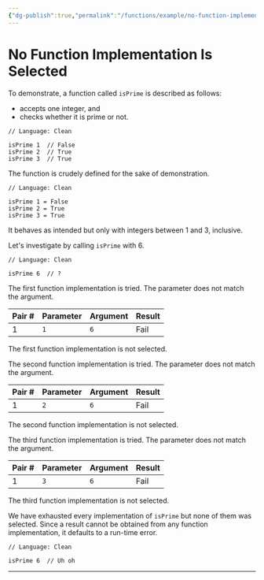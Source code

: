 ```yaml
---
{"dg-publish":true,"permalink":"/functions/example/no-function-implementation-is-selected/","created":"2023-06-24T16:42:18.895+07:00","updated":"2023-06-24T16:46:22.991+07:00"}
---
```



# No Function Implementation Is Selected

To demonstrate, a function called `isPrime` is described as follows:
- accepts one integer, and
- checks whether it is prime or not.

```Clean
// Language: Clean

isPrime 1  // False
isPrime 2  // True
isPrime 3  // True
```

The function is crudely defined for the sake of demonstration.

```Clean
// Language: Clean

isPrime 1 = False
isPrime 2 = True
isPrime 3 = True
```

It behaves as intended but only with integers between 1 and 3, inclusive.

Let's investigate by calling `isPrime` with 6.

```Clean
// Language: Clean

isPrime 6  // ?
```

The first function implementation is tried.
The parameter does not match the argument.

| Pair # | Parameter | Argument | Result |
| ------ | --------- | -------- | ------ |
| 1      | `1`       | `6`      | Fail   |

The first function implementation is not selected.

The second function implementation is tried.
The parameter does not match the argument.

| Pair # | Parameter | Argument | Result |
| ------ | --------- | -------- | ------ |
| 1      | `2`       | `6`      | Fail   |

The second function implementation is not selected.

The third function implementation is tried.
The parameter does not match the argument.

| Pair # | Parameter | Argument | Result |
| ------ | --------- | -------- | ------ |
| 1      | `3`       | `6`      | Fail   |

The third function implementation is not selected.

We have exhausted every implementation of `isPrime` but none of them was selected.
Since a result cannot be obtained from any function implementation, it defaults to a run-time error.

```Clean
// Language: Clean

isPrime 6  // Uh oh
```

---
